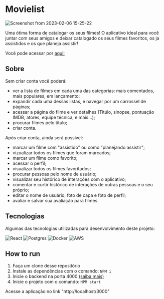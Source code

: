 # Movielist

![Screenshot from 2023-02-06 15-25-22](https://user-images.githubusercontent.com/102863343/217061442-ee0d5e9d-e83b-45ba-902f-5ab7316a7a17.png)

Uma ótima forma de catalogar os seus filmes! O aplicativo ideal para você juntar com seus amigos e deixar catalogado os seus filmes favoritos, os ja assistidos e os que planeja assistir!

Você pode acessar por <a href="http://18.206.126.112/">aqui!</a>

## Sobre
Sem criar conta você poderá:
- ver a lista de filmes em cada uma das categorias: mais comentados, mais populares, em lançamento;
- expandir cada uma dessas listas, e navegar por um carrossel de páginas;
- acessar a página do filme e ver detalhes (Titúlo, sinopse, pontuação IMDB, atores, equipe técnica, e mais...);
- procurar filmes pelo título;
- criar conta.

Após criar conta, ainda será possível:
- marcar um filme com "assistido" ou como "planejando assistir";
- vizualizar todos os filmes que foram marcados;
- marcar um filme como favorito;
- acessar o perfil;
- visualizar todos os filmes favoritados;
- procurar pessoas pelo nome de usuário;
- visualizar seu histórico de interações com o aplicativo;
- comentar e curtir histórico de interações de outras pessoas e o seu próprio;
- editar o nome de usuário, foto de capa e foto de perfil;
- avaliar e salvar sua avaliação para filmes.

## Tecnologias
Algumas das tecnologias utilizadas para desenvolvimento deste projeto:

![React](https://img.shields.io/badge/react-%2320232a.svg?style=for-the-badge&logo=react&logoColor=%2361DAFB)
![Postgres](https://img.shields.io/badge/postgres-%23316192.svg?style=for-the-badge&logo=postgresql&logoColor=white)
![Docker](https://img.shields.io/badge/docker-%230db7ed.svg?style=for-the-badge&logo=docker&logoColor=white)
![AWS](https://img.shields.io/badge/AWS-%23FF9900.svg?style=for-the-badge&logo=amazon-aws&logoColor=white)



## How to run
1. Faça um clone desse repositório
2. Instale as dependências com o comando:
<code>NPM i</code>
3. Inicie o backend na porta 4000 <a href="https://github.com/JoaoSGabriel/MovieList.Backend/blob/main/README.md">(saiba mais)</a>
4. Inicie o projeto com o comando:
<code>NPM start</code>

Acesse a aplicação no link "http://localhost/3000"
